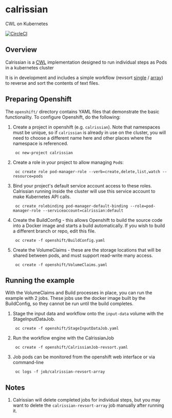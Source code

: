 # calrissian

CWL on Kubernetes

[![CircleCI](https://circleci.com/gh/Duke-GCB/calrissian.svg?style=svg)](https://circleci.com/gh/Duke-GCB/calrissian)

## Overview

Calrissian is a [CWL](https://www.commonwl.org) implementation designed to run individual steps as Pods in a kubernetes cluster

It is in development and includes a simple workflow (revsort [single](input-data/revsort-single.cwl) / [array](input-data/revsort-array.cwl)) to reverse and sort the contents of text files.

## Preparing Openshift

The `openshift/` directory contains YAML files that demonstrate the basic functionality. To configure Openshift, do the following:

1. Create a project in openshift (e.g. `calrissian`). Note that namespaces must be unique, so if `calrissian` is already in use on the cluster, you will need to choose a different name here and other places where the namespace is referenced.

        oc new-project calrissian

2. Create a role in your project to allow managing `Pod`s:

        oc create role pod-manager-role --verb=create,delete,list,watch --resource=pods

3. Bind your project's default service account access to these roles. Calrissian running inside the cluster will use this service account to make Kubernetes API calls.

        oc create rolebinding pod-manager-default-binding --role=pod-manager-role --serviceaccount=calrissian:default

4. Create the BuildConfig - this allows Openshift to build the source code into a Docker image and starts a build automatically. If you wish to build a different branch or repo, edit this file.

        oc create -f openshift/BuildConfig.yaml

5. Create the VolumeClaims - these are the storage locations that will be shared between pods, and must support read-write many access.

        oc create -f openshift/VolumeClaims.yaml

## Running the example

With the VolumeClaims and Build processes in place, you can run the example with 2 jobs. These jobs use the docker image built by the BuildConfig, so they cannot be run until the build completes.

1. Stage the input data and workflow onto the `input-data` volume with the StageInputDataJob.

        oc create -f openshift/StageInputDataJob.yaml

2. Run the workflow engine with the CalrissianJob

        oc create -f openshift/CalrissianJob-revsort.yaml

3. Job pods can be monitored from the openshift web interface or via command-line

        oc logs -f job/calrissian-revsort-array

## Notes

1. Calrissian will delete completed jobs for individual steps, but you may want to delete the `calrissian-revsort-array` job manually after running it.
